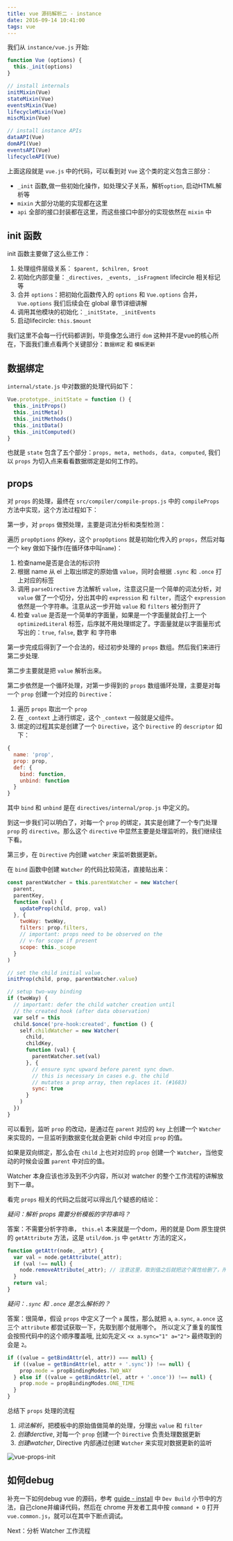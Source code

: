 ```yaml
---
title: vue 源码解析二 - instance
date: 2016-09-14 10:41:00
tags: vue
---
```


我们从 `instance/vue.js` 开始:

``` javascript
function Vue (options) {
  this._init(options)
}

// install internals
initMixin(Vue)
stateMixin(Vue)
eventsMixin(Vue)
lifecycleMixin(Vue)
miscMixin(Vue)

// install instance APIs
dataAPI(Vue)
domAPI(Vue)
eventsAPI(Vue)
lifecycleAPI(Vue)
```

上面这段就是 `vue.js` 中的代码，可以看到对 `Vue` 这个类的定义包含三部分：

- `_init` 函数,做一些初始化操作，如处理父子关系，解析`option`, 启动HTML解析等
- `mixin` 大部分功能的实现都在这里
- `api` 全部的接口封装都在这里，而这些接口中部分的实现依然在 `mixin` 中

## init 函数

init 函数主要做了这么些工作：

1. 处理组件层级关系： `$parent, $chilren, $root`
2. 初始化内部变量：`_directives, _events, _isFragment` lifecircle 相关标记等
3. 合并 `options`：把初始化函数传入的 `options` 和 `Vue.options` 合并，`Vue.options` 我们后续会在 global 章节详细讲解
4. 调用其他模块的初始化：`_initState, _initEvents`
5. 启动lifecircle: `this.$mount`

我们这里不会每一行代码都讲到，毕竟像怎么进行 `dom` 这种并不是vue的核心所在，下面我们重点看两个关键部分：`数据绑定` 和 `模板更新`

## 数据绑定

`internal/state.js` 中对数据的处理代码如下：

``` javascript
Vue.prototype._initState = function () {
  this._initProps()
  this._initMeta()
  this._initMethods()
  this._initData()
  this._initComputed()
}
```

也就是 `state` 包含了五个部分：`props, meta, methods, data, computed`, 我们以 `props` 为切入点来看看数据绑定是如何工作的。

## props

对 `props` 的处理，最终在 `src/compiler/compile-props.js` 中的 `compileProps` 方法中实现，这个方法过程如下：


第一步，对 `props` 做预处理，主要是词法分析和类型检测：

遍历 `propOptions` 的key，这个 `propOptions` 就是初始化传入的 `props`，然后对每一个 key 做如下操作(在循环体中叫`name`)：

1. 检查name是否是合法的标识符
2. 根据 name 从 el 上取出绑定的原始值 `value`，同时会根据 `.sync` 和 `.once` 打上对应的标签
3. 调用 `parseDirective` 方法解析 `value`，注意这只是一个简单的词法分析，对 `value` 做了一个切分，分出其中的 `expression` 和 `filter`，而这个 `expression` 依然是一个字符串。注意从这一步开始 `value` 和 `filters` 被分割开了
4. 检查 `value` 是否是一个简单的字面量，如果是一个字面量就会打上一个 `optimizedLiteral` 标签，后序就不用处理绑定了。字面量就是以字面量形式写出的：`true`, `false`, 数字 和 字符串

第一步完成后得到了一个合法的，经过初步处理的 `props` 数组。然后我们来进行第二步处理.

第二步主要就是把 `value` 解析出来。

第二步依然是一个循环处理，对第一步得到的 `props` 数组循环处理，主要是对每一个 `prop` 创建一个对应的 `Directive`：

1. 遍历 `props` 取出一个 `prop`
2. 在 `_context` 上进行绑定，这个 `_context` 一般就是父组件。
3. 绑定的过程其实是创建了一个 `Directive`，这个 `Directive` 的 `descriptor` 如下：

``` javascript
{
  name: 'prop',
  prop: prop,
  def: {
    bind: function,
    unbind: function
  }
}
```

其中 `bind` 和 `unbind` 是在 `directives/internal/prop.js` 中定义的。

到这一步我们可以明白了，对每一个 `prop` 的绑定，其实是创建了一个专门处理 `prop` 的 `directive`。那么这个 `directive` 中显然主要是处理监听的，我们继续往下看。

第三步，在 `Directive` 内创建 `watcher` 来监听数据更新。

在 `bind` 函数中创建 `Watcher` 的代码比较简洁，直接贴出来：

``` javascript
const parentWatcher = this.parentWatcher = new Watcher(
  parent,
  parentKey,
  function (val) {
    updateProp(child, prop, val)
  }, {
    twoWay: twoWay,
    filters: prop.filters,
    // important: props need to be observed on the
    // v-for scope if present
    scope: this._scope
  }
)

// set the child initial value.
initProp(child, prop, parentWatcher.value)

// setup two-way binding
if (twoWay) {
  // important: defer the child watcher creation until
  // the created hook (after data observation)
  var self = this
  child.$once('pre-hook:created', function () {
    self.childWatcher = new Watcher(
      child,
      childKey,
      function (val) {
        parentWatcher.set(val)
      }, {
        // ensure sync upward before parent sync down.
        // this is necessary in cases e.g. the child
        // mutates a prop array, then replaces it. (#1683)
        sync: true
      }
    )
  })
}
```

可以看到，监听 `prop` 的改动，是通过在 `parent` 对应的 `key` 上创建一个 `Watcher` 来实现的，一旦监听到数据变化就会更新 child 中对应 `prop` 的值。

如果是双向绑定，那么会在 `child` 上也对对应的 `prop` 创建一个 `Watcher`，当他变动的时候会设置 `parent` 中对应的值。

Watcher 本身应该也涉及到不少内容，所以对 watcher 的整个工作流程的讲解放到下一章。

看完 `props` 相关的代码之后就可以得出几个疑惑的结论：

*疑问：解析 props 需要分析模板的字符串吗？*

答案：不需要分析字符串， `this.el` 本来就是一个dom，用的就是 Dom 原生提供的 `getAttribute` 方法，这是 `util/dom.js` 中 `getAttr` 方法的定义，

``` javascript
function getAttr(node, _attr) {
  var val = node.getAttribute(_attr);
  if (val !== null) {
    node.removeAttribute(_attr); // 注意这里，取到值之后就把这个属性给删了，所以我们编译完组件之后就看不到在模板中定义的那些属性了
  }
  return val;
}
```

*疑问：`.sync` 和 `.once` 是怎么解析的？*

答案：很简单，假设 `props` 中定义了一个 `a` 属性，那么就把 `a`, `a.sync`, `a.once` 这三个 `attribute` 都尝试获取一下，先取到那个就用哪个。
所以定义了重复的属性会按照代码中的这个顺序覆盖哦, 比如先定义 `<x a.sync="1" a="2">` 最终取到的会是 `2`。

``` javascript
if ((value = getBindAttr(el, attr)) === null) {
  if ((value = getBindAttr(el, attr + '.sync')) !== null) {
    prop.mode = propBindingModes.TWO_WAY
  } else if ((value = getBindAttr(el, attr + '.once')) !== null) {
    prop.mode = propBindingModes.ONE_TIME
  }
}
```

总结下 `props` 处理的流程

1. *词法解析*，把模板中的原始值做简单的处理，分理出 `value` 和 `filter`
2. *创建derctive*, 对每一个 `prop` 创建一个 `Directive` 负责处理数据更新
3. *创建watcher*, Directive 内部通过创建 `Watcher` 来实现对数据更新的监听

![vue-props-init](/blog/images/props-init.png)

## 如何debug

补充一下如何debug vue 的源码，参考 [guide - install](https://vuejs.org/guide/installation.html) 中 `Dev Build` 小节中的方法，自己clone并编译代码，然后在 chrome 开发者工具中按 `command + O` 打开 `vue.common.js`，就可以在其中下断点调试。


Next：分析 Watcher 工作流程
